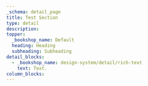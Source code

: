 ```yaml
---
_schema: detail_page
title: Test Section
type: detail
description:
topper:
  _bookshop_name: Default
  heading: Heading
  subheading: Subheading
detail_blocks:
  - _bookshop_name: design-system/detail/rich-text
    text: Text.
column_blocks:
---
```

